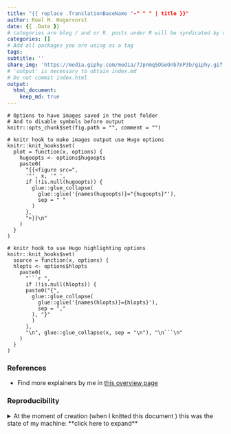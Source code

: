 ```yaml
---
title: "{{ replace .TranslationBaseName "-" " " | title }}"
author: Roel M. Hogervorst
date: {{ .Date }}
# categories are blog / and or R. posts under R will be syndicated by r-bloggers and rweekly
categories: []
# Add all packages you are using as a tag
tags:
subtitle: ''
share_img: 'https://media.giphy.com/media/7Jpnmq5OGeOnb7nP3b/giphy.gif'
# 'output' is necessary to obtain index.md
# Do not commit index.html
output: 
  html_document:
    keep_md: true
---
```


<!-- tags  at least intermediate, clarification, explainer and all packages used.  -->
<!-- categories: R and blog. Blog is general, R means rweekly and r-bloggers -->


<!-- useful settings for rmarkdown-->

```{r setup, include=FALSE}
# Options to have images saved in the post folder
# And to disable symbols before output
knitr::opts_chunk$set(fig.path = "", comment = "")

# knitr hook to make images output use Hugo options
knitr::knit_hooks$set(
  plot = function(x, options) {
    hugoopts <- options$hugoopts
    paste0(
      "{{<figure src=",
      '"', x, '" ',
      if (!is.null(hugoopts)) {
        glue::glue_collapse(
          glue::glue('{names(hugoopts)}="{hugoopts}"'),
          sep = " "
        )
      },
      ">}}\n"
    )
  }
)

# knitr hook to use Hugo highlighting options
knitr::knit_hooks$set(
  source = function(x, options) {
  hlopts <- options$hlopts
    paste0(
      "```r ",
      if (!is.null(hlopts)) {
      paste0("{",
        glue::glue_collapse(
          glue::glue('{names(hlopts)}={hlopts}'),
          sep = ","
        ), "}"
        )
      },
      "\n", glue::glue_collapse(x, sep = "\n"), "\n```\n"
    )
  }
)
```
<!-- content -->

<!-- 
After reading this post, new r-users from another language will realize how they can do the thing they already know how to do in another language in R, so they will now use R for it

I believe readers of posts like these are intermediates (their mental model of the language and package is more in line with how other languages work). 
intermediate (regular user, have a mental model, but it is not very sophisticated) 
I wrote for intermediates with the following tags:
*tools, building packages, testing, slides in markdown, apply, package, advanced ggplot2, environments, animation, test, workflow, reproducability, version control, git, tidyeval*

explanation of how to do something in this language when you come from a different one
After reading this post, you will be able to do this thing you did in this language, but now in R

Frequently go back (bookmark) to this post as a reference to find out how you do a thing, and eventually use R alone because it is easier

Make a great image to add to the share link on top.


-->




### References
- Find more explainers by me in [this overview page](https://blog.rmhogervorst.nl//tags/clarification/)

### Reproducibility
<details>
<summary> At the moment of creation (when I knitted this document ) this was the state of my machine: **click here to expand** </summary>

```{r}
sessioninfo::session_info()
```

</details>